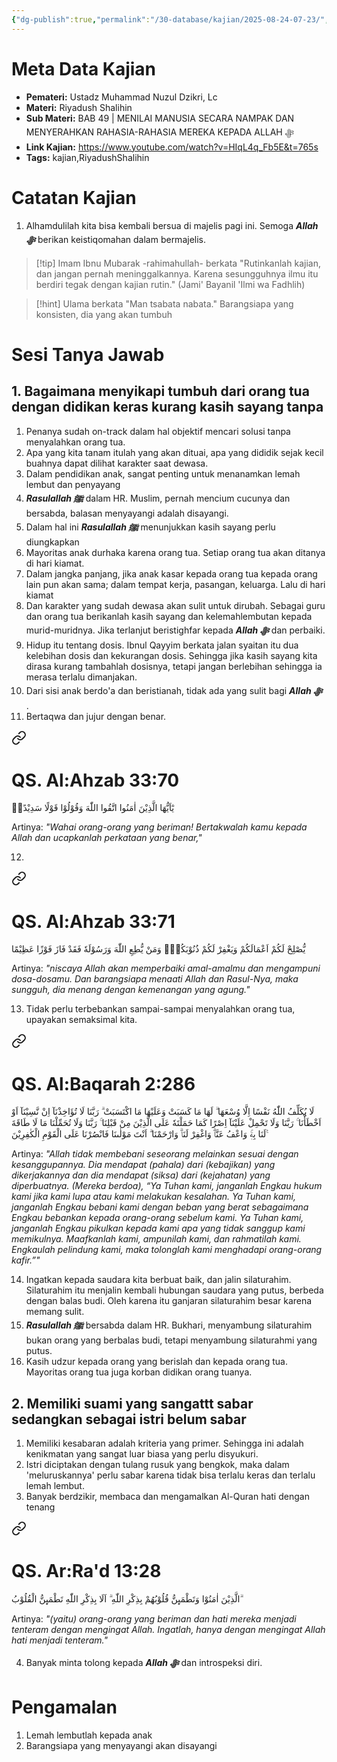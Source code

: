 ```yaml
---
{"dg-publish":true,"permalink":"/30-database/kajian/2025-08-24-07-23/","tags":["kajian","RiyadushShalihin"]}
---
```





# Meta Data Kajian 
<div><ul class="dataview list-view-ul"><li><span><strong>Pemateri:</strong> Ustadz Muhammad Nuzul Dzikri, Lc</span></li><li><span><strong>Materi:</strong> Riyadush Shalihin</span></li><li><span><strong>Sub Materi:</strong> BAB 49 | MENILAI MANUSIA SECARA NAMPAK DAN MENYERAHKAN RAHASIA-RAHASIA MEREKA KEPADA ALLAH ﷻ</span></li><li><span><strong>Link Kajian:</strong> <a rel="noopener nofollow" class="external-link" href="https://www.youtube.com/watch?v=HIqL4q_Fb5E&amp;t=765s" target="_blank">https://www.youtube.com/watch?v=HIqL4q_Fb5E&amp;t=765s</a></span></li><li><span><strong>Tags:</strong> kajian,RiyadushShalihin</span></li></ul></div>

# Catatan Kajian
1. Alhamdulilah kita bisa kembali bersua di majelis pagi ini. Semoga ***Allah ﷻ*** berikan keistiqomahan dalam bermajelis.
>[!tip] Imam Ibnu Mubarak -rahimahullah- berkata
>"Rutinkanlah kajian, dan jangan pernah meninggalkannya. Karena sesungguhnya ilmu itu berdiri tegak dengan kajian rutin." (Jami' Bayanil 'Ilmi wa Fadhlih)

>[!hint] Ulama berkata
>"Man tsabata nabata." Barangsiapa yang konsisten, dia yang akan tumbuh
>

# Sesi Tanya Jawab
## 1. Bagaimana menyikapi tumbuh dari orang tua dengan didikan keras kurang kasih sayang tanpa 
1. Penanya sudah on-track dalam hal objektif mencari solusi tanpa menyalahkan orang tua.
2. Apa yang kita tanam itulah yang akan dituai, apa yang dididik sejak kecil buahnya dapat dilihat karakter saat dewasa.
3. Dalam pendidikan anak, sangat penting untuk menanamkan lemah lembut dan penyayang
4. ***Rasulallah ﷺ***  dalam HR. Muslim, pernah mencium cucunya dan bersabda, balasan menyayangi adalah disayangi.
5. Dalam hal ini ***Rasulallah ﷺ***  menunjukkan kasih sayang perlu diungkapkan
6. Mayoritas anak durhaka karena orang tua. Setiap orang tua akan ditanya di hari kiamat.
7. Dalam jangka panjang, jika anak kasar kepada orang tua kepada orang lain pun akan sama; dalam tempat kerja, pasangan, keluarga. Lalu di hari kiamat
8. Dan karakter yang sudah dewasa akan sulit untuk dirubah. Sebagai guru dan orang tua berikanlah kasih sayang dan kelemahlembutan kepada murid-muridnya. Jika terlanjut beristighfar kepada ***Allah ﷻ***  dan perbaiki.
9. Hidup itu tentang dosis. Ibnul Qayyim berkata jalan syaitan itu dua kelebihan dosis dan kekurangan dosis. Sehingga jika kasih sayang kita dirasa kurang tambahlah dosisnya, tetapi jangan berlebihan sehingga ia merasa terlalu dimanjakan.
10. Dari sisi anak berdo'a dan beristianah, tidak ada yang sulit bagi ***Allah ﷻ*** .
11. Bertaqwa dan jujur dengan benar. 
<div class="transclusion internal-embed is-loaded"><a class="markdown-embed-link" href="/30-database/al-quran/all-surah/#qs-al-ahzab-33-70" aria-label="Open link"><svg xmlns="http://www.w3.org/2000/svg" width="24" height="24" viewBox="0 0 24 24" fill="none" stroke="currentColor" stroke-width="2" stroke-linecap="round" stroke-linejoin="round" class="svg-icon lucide-link"><path d="M10 13a5 5 0 0 0 7.54.54l3-3a5 5 0 0 0-7.07-7.07l-1.72 1.71"></path><path d="M14 11a5 5 0 0 0-7.54-.54l-3 3a5 5 0 0 0 7.07 7.07l1.71-1.71"></path></svg></a><div class="markdown-embed">



# QS. Al:Ahzab 33:70
يٰٓاَيُّهَا الَّذِيْنَ اٰمَنُوا اتَّقُوا اللّٰهَ وَقُوْلُوْا قَوْلًا سَدِيْدًاۙ 

Artinya: *"Wahai orang-orang yang beriman! Bertakwalah kamu kepada Allah dan ucapkanlah perkataan yang benar,"*



</div></div>

12. 
<div class="transclusion internal-embed is-loaded"><a class="markdown-embed-link" href="/30-database/al-quran/all-surah/#qs-al-ahzab-33-71" aria-label="Open link"><svg xmlns="http://www.w3.org/2000/svg" width="24" height="24" viewBox="0 0 24 24" fill="none" stroke="currentColor" stroke-width="2" stroke-linecap="round" stroke-linejoin="round" class="svg-icon lucide-link"><path d="M10 13a5 5 0 0 0 7.54.54l3-3a5 5 0 0 0-7.07-7.07l-1.72 1.71"></path><path d="M14 11a5 5 0 0 0-7.54-.54l-3 3a5 5 0 0 0 7.07 7.07l1.71-1.71"></path></svg></a><div class="markdown-embed">



# QS. Al:Ahzab 33:71
يُّصْلِحْ لَكُمْ اَعْمَالَكُمْ وَيَغْفِرْ لَكُمْ ذُنُوْبَكُمْۗ وَمَنْ يُّطِعِ اللّٰهَ وَرَسُوْلَهٗ فَقَدْ فَازَ فَوْزًا عَظِيْمًا 

Artinya: *"niscaya Allah akan memperbaiki amal-amalmu dan mengampuni dosa-dosamu. Dan barangsiapa menaati Allah dan Rasul-Nya, maka sungguh, dia menang dengan kemenangan yang agung."*



</div></div>

13. Tidak perlu terbebankan sampai-sampai menyalahkan orang tua, upayakan semaksimal kita. 
<div class="transclusion internal-embed is-loaded"><a class="markdown-embed-link" href="/30-database/al-quran/all-surah/#qs-al-baqarah-2-286" aria-label="Open link"><svg xmlns="http://www.w3.org/2000/svg" width="24" height="24" viewBox="0 0 24 24" fill="none" stroke="currentColor" stroke-width="2" stroke-linecap="round" stroke-linejoin="round" class="svg-icon lucide-link"><path d="M10 13a5 5 0 0 0 7.54.54l3-3a5 5 0 0 0-7.07-7.07l-1.72 1.71"></path><path d="M14 11a5 5 0 0 0-7.54-.54l-3 3a5 5 0 0 0 7.07 7.07l1.71-1.71"></path></svg></a><div class="markdown-embed">



# QS. Al:Baqarah 2:286
لَا يُكَلِّفُ اللّٰهُ نَفْسًا اِلَّا وُسْعَهَا ۗ لَهَا مَا كَسَبَتْ وَعَلَيْهَا مَا اكْتَسَبَتْ ۗ رَبَّنَا لَا تُؤَاخِذْنَآ اِنْ نَّسِيْنَآ اَوْ اَخْطَأْنَا ۚ رَبَّنَا وَلَا تَحْمِلْ عَلَيْنَآ اِصْرًا كَمَا حَمَلْتَهٗ عَلَى الَّذِيْنَ مِنْ قَبْلِنَا ۚ رَبَّنَا وَلَا تُحَمِّلْنَا مَا لَا طَاقَةَ لَنَا بِهٖۚ وَاعْفُ عَنَّاۗ وَاغْفِرْ لَنَاۗ وَارْحَمْنَا ۗ اَنْتَ مَوْلٰىنَا فَانْصُرْنَا عَلَى الْقَوْمِ الْكٰفِرِيْنَ ࣖ

Artinya: *"Allah tidak membebani seseorang melainkan sesuai dengan kesanggupannya. Dia mendapat (pahala) dari (kebajikan) yang dikerjakannya dan dia mendapat (siksa) dari (kejahatan) yang diperbuatnya. (Mereka berdoa), “Ya Tuhan kami, janganlah Engkau hukum kami jika kami lupa atau kami melakukan kesalahan. Ya Tuhan kami, janganlah Engkau bebani kami dengan beban yang berat sebagaimana Engkau bebankan kepada orang-orang sebelum kami. Ya Tuhan kami, janganlah Engkau pikulkan kepada kami apa yang tidak sanggup kami memikulnya. Maafkanlah kami, ampunilah kami, dan rahmatilah kami. Engkaulah pelindung kami, maka tolonglah kami menghadapi orang-orang kafir.”"*



</div></div>

14. Ingatkan kepada saudara kita berbuat baik, dan jalin silaturahim. Silaturahim itu menjalin kembali hubungan saudara yang putus, berbeda dengan balas budi. Oleh karena itu ganjaran silaturahim besar karena memang sulit.
15. ***Rasulallah ﷺ***  bersabda dalam HR. Bukhari, menyambung silaturahim bukan orang yang berbalas budi, tetapi menyambung silaturahmi yang putus.
16. Kasih udzur kepada orang yang berislah dan kepada orang tua. Mayoritas orang tua juga korban didikan orang tuanya.


## 2. Memiliki suami yang sangattt sabar sedangkan sebagai istri belum sabar
1. Memiliki kesabaran adalah kriteria yang primer. Sehingga ini adalah kenikmatan yang sangat luar biasa yang perlu disyukuri.
2. Istri diciptakan dengan tulang rusuk yang bengkok, maka dalam 'meluruskannya' perlu sabar karena tidak bisa terlalu keras dan terlalu lemah lembut.
3. Banyak berdzikir, membaca dan mengamalkan Al-Quran hati dengan tenang 
<div class="transclusion internal-embed is-loaded"><a class="markdown-embed-link" href="/30-database/al-quran/all-surah/#qs-ar-ra-d-13-28" aria-label="Open link"><svg xmlns="http://www.w3.org/2000/svg" width="24" height="24" viewBox="0 0 24 24" fill="none" stroke="currentColor" stroke-width="2" stroke-linecap="round" stroke-linejoin="round" class="svg-icon lucide-link"><path d="M10 13a5 5 0 0 0 7.54.54l3-3a5 5 0 0 0-7.07-7.07l-1.72 1.71"></path><path d="M14 11a5 5 0 0 0-7.54-.54l-3 3a5 5 0 0 0 7.07 7.07l1.71-1.71"></path></svg></a><div class="markdown-embed">



# QS. Ar:Ra'd 13:28
الَّذِيْنَ اٰمَنُوْا وَتَطْمَىِٕنُّ قُلُوْبُهُمْ بِذِكْرِ اللّٰهِ ۗ اَلَا بِذِكْرِ اللّٰهِ تَطْمَىِٕنُّ الْقُلُوْبُ ۗ   

Artinya: *"(yaitu) orang-orang yang beriman dan hati mereka menjadi tenteram dengan mengingat Allah. Ingatlah, hanya dengan mengingat Allah hati menjadi tenteram."*



</div></div>

4. Banyak minta tolong kepada ***Allah ﷻ*** dan introspeksi diri.

# Pengamalan
1. Lemah lembutlah kepada anak
2. Barangsiapa yang menyayangi akan disayangi

 